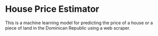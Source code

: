 # House Price Estimator
This is a machine learning model for predicting the price of a house or a piece of land in the Dominican Republic using a web scraper.
